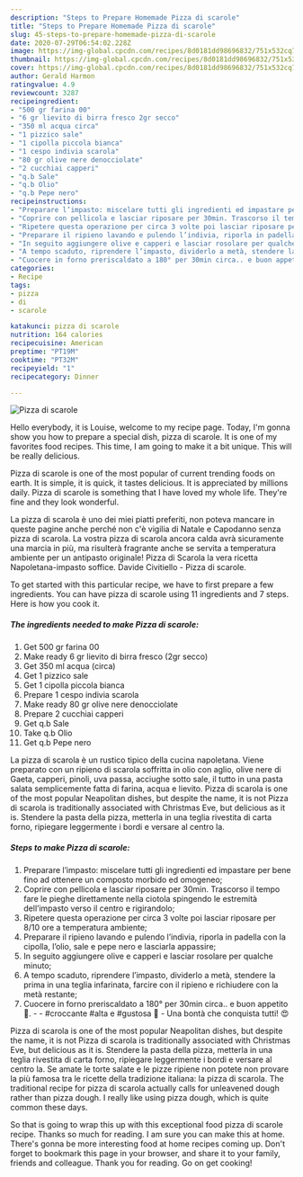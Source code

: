 ```yaml
---
description: "Steps to Prepare Homemade Pizza di scarole"
title: "Steps to Prepare Homemade Pizza di scarole"
slug: 45-steps-to-prepare-homemade-pizza-di-scarole
date: 2020-07-29T06:54:02.228Z
image: https://img-global.cpcdn.com/recipes/8d0181dd98696832/751x532cq70/pizza-di-scarole-recipe-main-photo.jpg
thumbnail: https://img-global.cpcdn.com/recipes/8d0181dd98696832/751x532cq70/pizza-di-scarole-recipe-main-photo.jpg
cover: https://img-global.cpcdn.com/recipes/8d0181dd98696832/751x532cq70/pizza-di-scarole-recipe-main-photo.jpg
author: Gerald Harmon
ratingvalue: 4.9
reviewcount: 3287
recipeingredient:
- "500 gr farina 00"
- "6 gr lievito di birra fresco 2gr secco"
- "350 ml acqua circa"
- "1 pizzico sale"
- "1 cipolla piccola bianca"
- "1 cespo indivia scarola"
- "80 gr olive nere denocciolate"
- "2 cucchiai capperi"
- "q.b Sale"
- "q.b Olio"
- "q.b Pepe nero"
recipeinstructions:
- "Preparare l’impasto: miscelare tutti gli ingredienti ed impastare per bene fino ad ottenere un composto morbido ed omogeneo;"
- "Coprire con pellicola e lasciar riposare per 30min. Trascorso il tempo fare le pieghe direttamente nella ciotola spingendo le estremità dell’impasto verso il centro e rigirandolo;"
- "Ripetere questa operazione per circa 3 volte poi lasciar riposare per 8/10 ore a temperatura ambiente;"
- "Preparare il ripieno lavando e pulendo l’indivia, riporla in padella con la cipolla, l’olio, sale e pepe nero e lasciarla appassire;"
- "In seguito aggiungere olive e capperi e lasciar rosolare per qualche minuto;"
- "A tempo scaduto, riprendere l’impasto, dividerlo a metà, stendere la prima in una teglia infarinata, farcire con il ripieno e richiudere con la metà restante;"
- "Cuocere in forno preriscaldato a 180° per 30min circa.. e buon appetito 💚.  #croccante #alta e #gustosa 🤤 Una bontà che conquista tutti! 😍"
categories:
- Recipe
tags:
- pizza
- di
- scarole

katakunci: pizza di scarole 
nutrition: 164 calories
recipecuisine: American
preptime: "PT19M"
cooktime: "PT32M"
recipeyield: "1"
recipecategory: Dinner

---
```



![Pizza di scarole](https://img-global.cpcdn.com/recipes/8d0181dd98696832/751x532cq70/pizza-di-scarole-recipe-main-photo.jpg)

Hello everybody, it is Louise, welcome to my recipe page. Today, I'm gonna show you how to prepare a special dish, pizza di scarole. It is one of my favorites food recipes. This time, I am going to make it a bit unique. This will be really delicious.

Pizza di scarole is one of the most popular of current trending foods on earth. It is simple, it is quick, it tastes delicious. It is appreciated by millions daily. Pizza di scarole is something that I have loved my whole life. They're fine and they look wonderful.

La pizza di scarola è uno dei miei piatti preferiti, non poteva mancare in queste pagine anche perché non c&#39;è vigilia di Natale e Capodanno senza pizza di scarola. La vostra pizza di scarola ancora calda avrà sicuramente una marcia in più, ma risulterà fragrante anche se servita a temperatura ambiente per un antipasto originale! Pizza di Scarola la vera ricetta Napoletana-impasto soffice. Davide Civitiello - Pizza di scarole.


To get started with this particular recipe, we have to first prepare a few ingredients. You can have pizza di scarole using 11 ingredients and 7 steps. Here is how you cook it.

<!--inarticleads1-->

##### The ingredients needed to make Pizza di scarole:

1. Get 500 gr farina 00
1. Make ready 6 gr lievito di birra fresco (2gr secco)
1. Get 350 ml acqua (circa)
1. Get 1 pizzico sale
1. Get 1 cipolla piccola bianca
1. Prepare 1 cespo indivia scarola
1. Make ready 80 gr olive nere denocciolate
1. Prepare 2 cucchiai capperi
1. Get q.b Sale
1. Take q.b Olio
1. Get q.b Pepe nero


La pizza di scarola è un rustico tipico della cucina napoletana. Viene preparato con un ripieno di scarola soffritta in olio con aglio, olive nere di Gaeta, capperi, pinoli, uva passa, acciughe sotto sale, il tutto in una pasta salata semplicemente fatta di farina, acqua e lievito. Pizza di scarola is one of the most popular Neapolitan dishes, but despite the name, it is not Pizza di scarola is traditionally associated with Christmas Eve, but delicious as it is. Stendere la pasta della pizza, metterla in una teglia rivestita di carta forno, ripiegare leggermente i bordi e versare al centro la. 

<!--inarticleads2-->

##### Steps to make Pizza di scarole:

1. Preparare l’impasto: miscelare tutti gli ingredienti ed impastare per bene fino ad ottenere un composto morbido ed omogeneo;
1. Coprire con pellicola e lasciar riposare per 30min. Trascorso il tempo fare le pieghe direttamente nella ciotola spingendo le estremità dell’impasto verso il centro e rigirandolo;
1. Ripetere questa operazione per circa 3 volte poi lasciar riposare per 8/10 ore a temperatura ambiente;
1. Preparare il ripieno lavando e pulendo l’indivia, riporla in padella con la cipolla, l’olio, sale e pepe nero e lasciarla appassire;
1. In seguito aggiungere olive e capperi e lasciar rosolare per qualche minuto;
1. A tempo scaduto, riprendere l’impasto, dividerlo a metà, stendere la prima in una teglia infarinata, farcire con il ripieno e richiudere con la metà restante;
1. Cuocere in forno preriscaldato a 180° per 30min circa.. e buon appetito 💚. -  - #croccante #alta e #gustosa 🤤 - Una bontà che conquista tutti! 😍


Pizza di scarola is one of the most popular Neapolitan dishes, but despite the name, it is not Pizza di scarola is traditionally associated with Christmas Eve, but delicious as it is. Stendere la pasta della pizza, metterla in una teglia rivestita di carta forno, ripiegare leggermente i bordi e versare al centro la. Se amate le torte salate e le pizze ripiene non potete non provare la più famosa tra le ricette della tradizione italiana: la pizza di scarola. The traditional recipe for pizza di scarola actually calls for unleavened dough rather than pizza dough. I really like using pizza dough, which is quite common these days. 

So that is going to wrap this up with this exceptional food pizza di scarole recipe. Thanks so much for reading. I am sure you can make this at home. There's gonna be more interesting food at home recipes coming up. Don't forget to bookmark this page in your browser, and share it to your family, friends and colleague. Thank you for reading. Go on get cooking!
